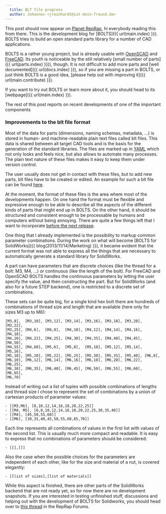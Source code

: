 ```yaml
---
  title: BLT file progress
  author: Johannes <jreinhardt@ist-dein-freund.de>
---
```


This post should now appear on [Planet RepRap](http://planet.arcol.hu/), hi everybody reading this from there. This is the development blog for [BOLTS]({{ url(main.index) }}). BOLTS tries to build an open standard parts library for a number of CAD applications.

BOLTS is a rather young project, but is already usable with [OpenSCAD](http://www.openscad.org/) and [FreeCAD](http://freecadweb.org/). Its youth is noticeable by the still relatively [small number of parts]({{ url(parts.index) }})), though. It is not difficult to add more parts and [well documented]({{ url(docs.index) }}), so if you are missing a part in BOLTS, or just think BOLTS is a good idea, [please help out with improving it]({{ url(main.contribute) }}).

If you want to try out BOLTS or learn more about it, you should head to its [webpage]({{ url(main.index) }}).

The rest of this post reports on recent developments of one of the important components

<!-- more -->

### Improvements to the blt file format

Most of the data for parts (dimensions, naming schemas, metadata, ...) is stored in human- and machine-readable plain text files called blt files. This data is shared between all target CAD tools and is the basis for the generation of the standard libraries. The files are marked up in [YAML](http://yaml.org/) which not only looks and feels nice, but also allows to automate many processes. The plain text nature of these files makes it easy to keep them under version control.

The user usually does not get in contact with these files, but to add new parts, blt files have to be created or edited. An example for such a blt file can be found [here](https://github.com/jreinhardt/BOLTS/blob/master/data/nut.blt).

At the moment, the format of these files is the area where most of the developments happen. On one hand the format must be flexible and expressive enough to be able to describe all the aspects of the different kinds of parts that might end up in BOLTS. On the other hand, it should be structured and consistent enough to be processable by humans and computers without being annoying. There are quite a few things left that I want to incorporate [before the next release](https://github.com/jreinhardt/BOLTS/issues?milestone=3&state=open).

One thing that I already implemented is the possibility to markup common parameter combinations. During the work on what will become [BOLTS for SolidWorks]({{ blog(2013/11/14/Marketing) }}), it became evident that the current format was not able to express all the things that are necessary to automatically generate a standard library for SolidWorks.

A part can have parameters that are discrete choices (like the thread for a bolt: M3, M4, ...) or continuous (like the length of the bolt). For FreeCAD and OpenSCAD BOLTS handles the continuous parameters by letting the user specify the value, and then constructing the part. But for SolidWorks (and also for a future STEP backend), one is restricted to a discrete set of combinations.

These sets can be quite big, for a single kind hex bolt there are hundreds of combinations of thread size and length that are available (here only for sizes M3 up to M6):

    [M3,8],  [M3,10], [M3,12], [M3,14], [M3,16], [M3,18], [M3,20], [M3,22],
    [M3,25], [M4,6],  [M4,8],  [M4,10], [M4,12], [M4,14], [M4,16], [M4,18],
    [M4,20], [M4,22], [M4,25], [M4,30], [M4,35], [M4,40], [M4,45], [M4,50],
    [M4,55], [M4,60], [M5,6],  [M5,8],  [M5,10], [M5,12], [M5,14], [M5,16],
    [M5,18], [M5,20], [M5,22], [M5,25], [M5,30], [M5,35], [M5,40], [M6,8],
    [M6,10], [M6,12], [M6,14], [M6,16], [M6,18], [M6,20], [M6,22], [M6,25],
    [M6,30], [M6,35], [M6,40], [M6,45], [M6,50], [M6,55], [M6,60], [M6,65],
    [M6,70]

Instead of writing out a list of tuples with possible combinations of lengths and thread size I chose to represent the set of combinations by a union of cartesian products of parameter values:

    - [[M3,M6], [8,10,12,14,16,18,20,22,25]]
    - [[M4, M5], [6,8,10,12,14,16,18,20,22,25,30,35,40]]
    - [[M4], [45,50,55,60]]
    - [[M6], [30,35,40,45,50,55,60,65,70]]

Each line represents all combinations of values in the first list with values of the second list. This is usually much more compact and readable. It is easy to express that no combinations of parameters should be considered:

    - [[],[]]

Also the case when the possible choices for the parameters are independent of each other, like for the size and material of a nut, is covered elegantly:

    - [[list of sizes],[list of materials]]

While this aspect is finished, there are other parts of the SolidWorks backend that are not ready yet, so for now there are no development snapshots. If you are interested in testing unfinished stuff, discussions and helping out with the development of BOLTS for Solidworks, you should head over to [this thread](http://forums.reprap.org/read.php?80,264283) in the RepRap Forums.
